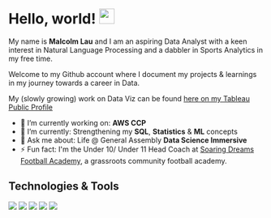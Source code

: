 # Hello, world! <img src="https://raw.githubusercontent.com/MartinHeinz/MartinHeinz/master/wave.gif" width="30px">

My name is **Malcolm Lau** and I am an aspiring Data Analyst with a keen interest in Natural Language Processing and a dabbler in Sports Analytics in my free time.

Welcome to my Github account where I document my projects & learnings in my journey towards a career in Data.

My (slowly growing) work on Data Viz can be found [here on my Tableau Public Profile](https://public.tableau.com/app/profile/malcolm.lau)

- 🔭 I’m currently working on:  **AWS CCP** 
- 🌱 I’m currently: Strengthening my **SQL**, **Statistics** & **ML** concepts
- 💬 Ask me about: Life @ General Assembly **Data Science Immersive**
- ⚡ Fun fact: I'm the Under 10/ Under 11 Head Coach at [Soaring Dreams Football Academy](https://www.facebook.com/SoaringDreamsFootballAcademy), a grassroots community football academy.

## Technologies & Tools
![](https://img.shields.io/badge/Code-Python-informational?style=flat&logo=Python&logoColor=white&color=3776ab)  ![](https://img.shields.io/badge/Code-Pytorch-informational?style=flat&logo=Pytorch&logoColor=white&color=ee4c2c) ![](https://img.shields.io/badge/Tools-PostgreSQL-informational?style=flat&logo=PostgreSQL&logoColor=white&color=4169e1) ![](https://img.shields.io/badge/Cloud-AWS-informational?style=flat&logo=AmazonAWS&logoColor=white&color=FF9900) ![](https://img.shields.io/badge/Visualization-Tableau-informational?style=flat&logo=Tableau&logoColor=white&color=E97627)
 
